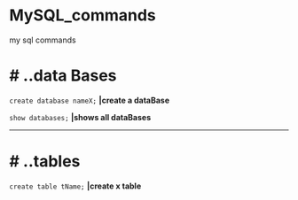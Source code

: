
# MySQL_commands
my sql commands

# # ..data Bases

`create database nameX;`  **|create a dataBase**

`show databases;` **|shows all dataBases**

-------------------------------------------
# # ..tables

`create table tName;`  **|create x table**
